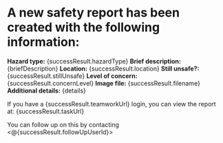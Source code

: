 # A new safety report has been created with the following information:

**Hazard type:** {successResult.hazardType}
**Brief description:** {briefDescription}
**Location:** {successResult.location}
**Still unsafe?:** {successResult.stillUnsafe}
**Level of concern:** {successResult.concernLevel}
**Image file:** {successResult.filename}
**Additional details:** {details}

If you have a {successResult.teamworkUrl} login, you can view the report at: {successResult.taskUrl}

You can follow up on this by contacting <@{successResult.followUpUserId}>